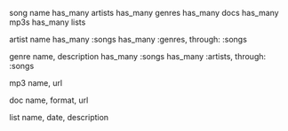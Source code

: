 

song
name
has_many artists
has_many genres
has_many docs
has_many mp3s
has_many lists

artist
name
has_many :songs
has_many :genres, through: :songs

genre
name, description
has_many :songs
has_many :artists, through: :songs

mp3
name, url

doc
name, format, url

list
name, date, description